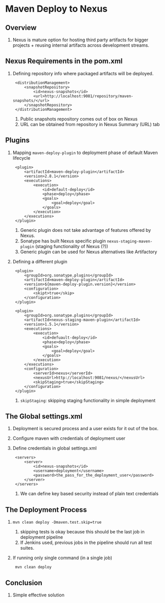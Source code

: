 # Maven Deploy to Nexus #
## Overview ##
1. Nexus is mature option for hosting third party artifacts for bigger projects + reusing internal artifacts across development streams.

## Nexus Requirements in the pom.xml ##
1. Defining repository info where packaged artifacts will be deployed.

		<distributionManagement>
			<snapshotRepository>
				<id>nexus-snapshots</id>
				<url>http://localhost:9081/repository/maven-snapshots/</url>
			</snapshotRepository>
		</distributionManagement>
	
	1. Public snapshots repository comes out of box on Nexus
	2. URL can be obtained from repository in Nexus Summary (URL) tab

## Plugins ##
1. Mapping `maven-deploy-plugin` to deployment phase of default Maven lifecycle

		<plugin>
			<artifactId>maven-deploy-plugin</artifactId>
			<version>2.8.1</version>
			<executions>
				<execution>
					<id>default-deploy</id>
					<phase>deploy</phase>
					<goals>
						<goal>deploy</goal>
					</goals>
				</execution>
			</executions>
		</plugin>
		
	1. Generic plugin does not take advantage of features offered by Nexus.
	2. Sonatype has built Nexus specific plugin `nexus-staging-maven-plugin` (staging functionality of Nexus (?))
	3. Generic plugin can be used for Nexus alternatives like Artifactory
2. Defining a different plugin

		<plugin>
			<groupId>org.sonatype.plugins</groupId>
			<artifactId>maven-deploy-plugin</artifactId>
			<version>${maven-deploy-plugin.version}</version>
			<configuration>
				<skipt>true</skip>
			</configuration>
		</plugin>
		
		<plugin>
			<groupId>org.sonatype.plugins</groupId>
			<artifactId>nexus-staging-maven-plugin</artifactId>
			<version>1.5.1</version>
			<executions>
				<execution>
					<id>defuault-deploy</id>
					<phase>deploy</phase>
					<goals>
						<goal>deploy</goal>
					</goals>
				</execution>
			</executions>
			<configuration>
				<serverId>nexus</serverId>
				<nexusUrl>http://localhost:9081/nexus/</nexusUrl>
				<skipStaging>true</skipStaging>
			</configuration>
		</plugin>
		
	1. `skipStaging`: skipping staging functionality in simple deployment

## The Global settings.xml ##
1. Deployment is secured process and a user exists for it out of the box.
2. Configure maven with credentials of deployment user
3. Define credentials in global settings.xml

		<servers>
			<server>
				<id>nexus-snapshots</id>
				<username>deployment</username>
				<password>the_pass_for_the_deployment_user</password>
			</server>
		</servers>
		
	1. We can define key based security instead of plain text credentials

## The Deployment Process ##
1. `mvn clean deploy -Dmaven.test.skip=true`
	1. skipping tests is okay because this should be the last job in deployment pipeline
	2. If Jenkins used, previous jobs in the pipeline should run all test suites.
2. If running only single command (in a single job)

		mvn clean deploy

## Conclusion ##
1. Simple effective solution